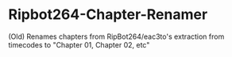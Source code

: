 # Ripbot264-Chapter-Renamer
(Old) Renames chapters from RipBot264/eac3to's extraction from timecodes to "Chapter 01, Chapter 02, etc"
